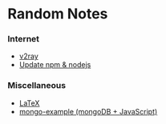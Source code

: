 # Random Notes

### Internet
- <a href=https://github.com/nickchen120235/notes/blob/master/internet/v2ray.md>v2ray</a>
- <a href=https://github.com/nickchen120235/notes/blob/master/internet/update%20npm%20nodejs.md>Update npm &amp; nodejs</a>

### Miscellaneous
- <a href=https://github.com/nickchen120235/notes/blob/master/miscellaneous/LaTeX.md>LaTeX</a>
- <a href=https://github.com/nickchen120235/mongo-example>mongo-example (mongoDB + JavaScript)</a>